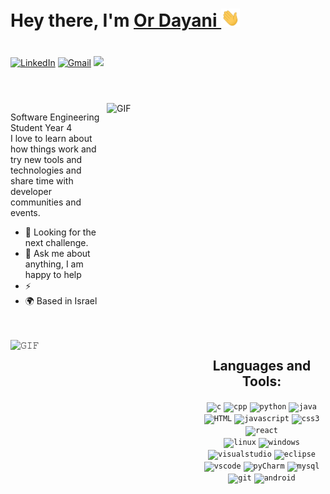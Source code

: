 <h1>Hey there, I'm <a  href="https://github.com/odayani/">Or Dayani </a> <img  src="https://raw.githubusercontent.com/ABSphreak/ABSphreak/master/gifs/Hi.gif" width="30px"></h1>

#
[![LinkedIn](https://img.shields.io/badge/LinkedIn-236dab?style=flat&logo=linkedin&labelColor=236dab)](https://www.linkedin.com/in/odayani)
[![Gmail](https://img.shields.io/badge/-Gmail-c14438?style=flat&logo=Gmail&logoColor=white&color=BB001B)](mailto:odayani21@gmail.com)
<img src="https://komarev.com/ghpvc/?username=odayani&style=plastic" />
#

<br>
<a target="_blank"> 
  <img align="right" height="250" width="350" alt="GIF" src="https://github.com/JayantGoel001/JayantGoel001/blob/master/GIF/code.gif">
</a>

Software Engineering Student Year 4<br>
I love to learn about how things work and try new tools and technologies and share time with developer communities and events.



- 🌱 Looking for the next challenge.
- 💬 Ask me about anything, I am happy to help
- ⚡ 
- 🌍 Based in Israel

</br>

<br>
<img align="left" height="300px" width="300px" alt="𝙶𝙸𝙵" src="https://camo.githubusercontent.com/3b7c592ede97b6138ffd4b1cc1541c2f3b11fd39/687474703a2f2f33312e6d656469612e74756d626c722e636f6d2f31376665613932306666333665663466356238373764353231366137616164392f74756d626c725f6d6f39786a65387a5a34317163626975666f315f313238302e676966"/>
<h2 align="center">Languages and Tools:</h2>
<p align="center">
<code><img src="https://user-images.githubusercontent.com/59575502/127426751-01af6b81-3523-47d2-95b8-6166f9c3c3aa.png" alt="c" width="50" height="50" /></code>
<code><img src="https://user-images.githubusercontent.com/59575502/127426757-5335f7bc-c63a-4e58-9e96-f43982df842d.png" alt="cpp" width="50" height="50"/></code>
<code><img src="https://user-images.githubusercontent.com/59575502/127426759-a687aa90-d647-46c9-86f7-c8e948f8095e.png" alt="python" width="50" height="50" /></code>
<code><img src="https://user-images.githubusercontent.com/59575502/127428627-06e9cfab-80ba-45a2-8891-96121397ec9c.png" alt="java" width="50" height="50" /></code>
<code><img src="https://cdn.worldvectorlogo.com/logos/html-1.svg" alt="HTML" width="50" height="50" /></code>
<code><img src="https://user-images.githubusercontent.com/59575502/127426312-4a7a6d79-4b40-4b06-8c94-824ea3e8410e.png" alt="javascript" width="50" height="50" /></code>
<code><img src="https://user-images.githubusercontent.com/59575502/127426315-abe01b56-a385-455d-9caf-40bc7022a3d3.png" alt="css3" width="50" height="50" /></code>
<code><img src="https://user-images.githubusercontent.com/59575502/127428633-1f18254b-97f9-4358-aec4-3143874035f8.png" alt="react" width="50" height="50" /></code>
<br>
<code><img src="https://user-images.githubusercontent.com/59575502/127427976-be2bc801-ad71-4480-bda4-a6f64926cb7b.png" alt="linux" width="50" height="50"/></code>
<code><img src="https://user-images.githubusercontent.com/59575502/127427981-bfaa39a1-bce1-4f63-85c4-f61f14f39f46.png" alt="windows" width="50" height="50" /></code>
<br>
<code><img src="https://user-images.githubusercontent.com/59575502/127427979-7eddf4e0-1d7e-4735-8564-6a0f641130d6.png" alt="visualstudio" width="50" height="50"/></code>
<code><img src="https://cdn.worldvectorlogo.com/logos/eclipse-11.svg" alt="eclipse" width="40" height="40" /></code>
<code><img src="https://user-images.githubusercontent.com/59575502/127427980-4b5ba4cf-daee-474f-a500-872181ccc470.png" alt="vscode" width="50" height="50" /></code>
<code><img src="https://user-images.githubusercontent.com/76852813/172722267-f6f30163-ec39-4d98-a106-7c91394f4c44.svg" alt="pyCharm" width="50" height="50" /></code>
<code><img src="https://user-images.githubusercontent.com/59575502/127428630-7563c6a0-4ce4-4b21-9473-b7c2b149f3c4.png" alt="mysql" width="50" height="50" /></code>
<code><img src="https://user-images.githubusercontent.com/59575502/127427975-18b027b4-dc7f-4616-b9b4-42019b54e8db.png" alt="git" width="50" height="50" /></code>
<code><img src="https://user-images.githubusercontent.com/59575502/127427342-0ff4c732-b5dd-4f67-b4d3-e6cc3d9d7f72.png" alt="android" width="50" height="50" /></code>
</p>
<br>
<br>
